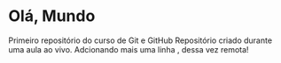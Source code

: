 # Olá, Mundo
 Primeiro repositório do curso de Git e GitHub
 Repositório criado durante uma aula ao vivo.
 Adcionando mais uma linha , dessa vez remota!
